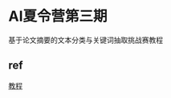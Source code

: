 # AI夏令营第三期
基于论文摘要的文本分类与关键词抽取挑战赛教程

## ref
[教程](https://datawhaler.feishu.cn/docx/HGiNdHedwoAtcVx0kkScwaI3nKc)
